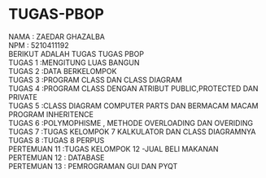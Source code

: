 # TUGAS-PBOP
NAMA : ZAEDAR GHAZALBA <br/>
NPM : 5210411192 <br/>
BERIKUT ADALAH TUGAS TUGAS PBOP <br/>
TUGAS 1 :MENGITUNG LUAS BANGUN <br/>
TUGAS 2 :DATA BERKELOMPOK <br/>
TUGAS 3 :PROGRAM CLASS DAN CLASS DIAGRAM <br/>
TUGAS 4 :PROGRAM CLASS DENGAN ATRIBUT PUBLIC,PROTECTED DAN PRIVATE <br/>
TUGAS 5 :CLASS DIAGRAM COMPUTER PARTS DAN BERMACAM MACAM PROGRAM INHERITENCE <br/> 
TUGAS 6 :POLYMOPHISME , METHODE OVERLOADING DAN OVERIDING <br/>
TUGAS 7 :TUGAS KELOMPOK 7 KALKULATOR DAN CLASS DIAGRAMNYA <br/>
TUGAS 8 :TUGAS 8 PERPUS <br/>
PERTEMUAN 11 :TUGAS KELOMPOK 12 -JUAL BELI MAKANAN <br/>
PERTEMUAN 12 : DATABASE <br/>
PERTEMUAN 13 : PEMROGRAMAN GUI DAN PYQT <br/>
